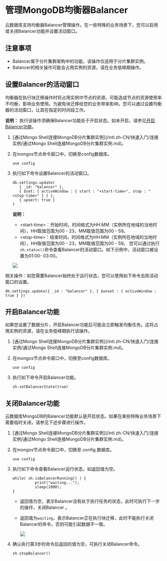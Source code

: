 # 管理MongoDB均衡器Balancer

云数据库支持均衡器Balancer管理操作。在一些特殊的业务场景下，您可以启用或关闭Balancer功能并设置活动窗口。

## 注意事项

-   Balancer属于分片集群架构中的功能，该操作仅适用于分片集群实例。
-   Balancer的相关操作可能会占用实例的资源，请在业务低峰期操作。

## 设置Balancer的活动窗口

均衡器在执行块迁移操作时将占用实例中节点的资源，可能造成节点的资源使用率不均衡，影响业务使用。为避免块迁移给您的业务带来影响，您可以通过设置均衡器的活动窗口，让其在指定的时间段工作。

**说明：** 执行该操作须确保Balancer功能处于开启状态。如未开启，请参见[开启Balancer功能](#section_ikm_sbc_lh7)。

1.  [通过Mongo Shell连接MongoDB分片集群实例](/intl.zh-CN/快速入门/连接实例/通过Mongo Shell连接MongoDB分片集群实例.md)。
2.  在mongos节点命令窗口中，切换至config数据库。

    ```
    use config
    ```

3.  执行如下命令设置Balancer的活动窗口。

    ```
    db.settings.update(
       { _id: "balancer" },
       { $set: { activeWindow : { start : "<start-time>", stop : "<stop-time>" } } },
       { upsert: true }
    )
    ```

    **说明：**

    -   <start-time\>：开始时间，时间格式为HH:MM（实例所在地域的当地时间），HH取值范围为00 - 23，MM取值范围为00 - 59。
    -   <stop-time\>：结束时间，时间格式为HH:MM（实例所在地域的当地时间），HH取值范围为00 - 23，MM取值范围为00 - 59。
    您可以通过执行`sh.status()`命令查看Balancer的活动窗口。如下示例中，活动窗口被设置为01:00- 03:00。

    ![](https://static-aliyun-doc.oss-accelerate.aliyuncs.com/assets/img/zh-CN/6130276951/p34738.png)


相关操作：如您需要Balancer始终处于运行状态，您可以使用如下命令去除活动窗口的设置。

```
db.settings.update({ _id : "balancer" }, { $unset : { activeWindow : true } })                
```

## 开启Balancer功能

如果您设置了数据分片，开启Balancer功能后可能会立即触发均衡任务。这将占用实例的资源，请在业务低峰期执行该操作。

1.  [通过Mongo Shell连接MongoDB分片集群实例](/intl.zh-CN/快速入门/连接实例/通过Mongo Shell连接MongoDB分片集群实例.md)。
2.  在mongos节点命令窗口中，切换至config数据库。

    ```
    use config
    ```

3.  执行如下命令开启Balancer功能。

    ```
    sh.setBalancerState(true)
    ```


## 关闭Balancer功能

云数据库MongoDB的Balancer功能默认是开启状态。如果在某些特殊业务场景下需要临时关闭，请参见下述步骤进行操作。

1.  [通过Mongo Shell连接MongoDB分片集群实例](/intl.zh-CN/快速入门/连接实例/通过Mongo Shell连接MongoDB分片集群实例.md)。
2.  在mongos节点命令窗口中，切换至 config 数据库。

    ```
    use config
    ```

3.  执行如下命令查看Balancer运行状态，如返回值为空。

    ```
    while( sh.isBalancerRunning() ) {
              print("waiting...");
              sleep(1000);
    }
    ```

    -   返回值为空，表示Balancer没有处于执行任务的状态，此时可执行下一步的操作，关闭Balancer 。
    -   返回值为`waiting`，表示Balancer正在执行块迁移，此时不能执行关闭Balancer的命令，否则可能引起数据不一致。

        ![](https://static-aliyun-doc.oss-accelerate.aliyuncs.com/assets/img/zh-CN/6130276951/p34744.png)

4.  确认执行第3步的命令后返回的值为空，可执行关闭Balancer命令。

    ```
    sh.stopBalancer()
    ```


